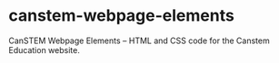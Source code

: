 # canstem-webpage-elements
CanSTEM Webpage Elements – HTML and CSS code for the Canstem Education website.
